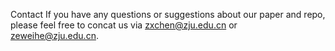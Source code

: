 Contact
If you have any questions or suggestions about our paper and repo, please feel free to concat us via zxchen@zju.edu.cn or zeweihe@zju.edu.cn.
